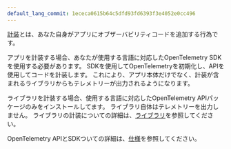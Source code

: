 ```yaml
---
default_lang_commit: 1ececa0615b64c5dfd93fd6393f3e4052e0cc496
---
```


[計装](/docs/concepts/instrumentation/)とは、あなた自身がアプリにオブザーバビリティコードを追加する行為です。

アプリを計装する場合、あなたが使用する言語に対応したOpenTelemetry SDKを使用する必要があります。
SDKを使用してOpenTelemetryを初期化し、APIを使用してコードを計装します。
これにより、アプリ本体だけでなく、計装が含まれるライブラリからもテレメトリーが出力されるようになります。

ライブラリを計装する場合、使用する言語に対応したOpenTelemetry APIパッケージのみをインストールしてます。
ライブラリ自体はテレメトリーを出力しません。
ライブラリの計装についての詳細は、[ライブラリ](/docs/concepts/instrumentation/libraries/)を参照してください。

OpenTelemetry APIとSDKついての詳細は、[仕様](/docs/specs/otel/)を参照してください。
